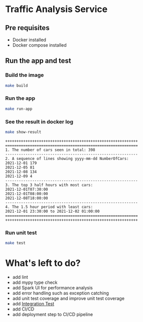 # Traffic Analysis Service

## Pre requisites
* Docker installed
* Docker compose  installed

## Run the app and test

### Build the image

```sh
make build
```

### Run the app

```sh
make run-app
```

### See the result in docker log

```sh
make show-result
```

```
+++++++++++++++++++++++++++++++++++++++++++++++++++++++++++
===========================================================
1. The number of cars seen in total: 398
-----------------------------------------------------------
2. A sequence of lines showing yyyy-mm-dd NumberOfCars:
2021-12-01 179
2021-12-05 81
2021-12-08 134
2021-12-09 4
-----------------------------------------------------------
3. The top 3 half hours with most cars:
2021-12-01T07:30:00
2021-12-01T08:00:00
2021-12-08T18:00:00
-----------------------------------------------------------
4. The 1.5 hour period with least cars:
2021-12-01 23:30:00 to 2021-12-02 01:00:00
===========================================================
+++++++++++++++++++++++++++++++++++++++++++++++++++++++++++
```

### Run unit test

```sh
make test
```

# What's left to do?

* add lint
* add mypy type check
* add Spark UI for performance analysis
* add error handling such as exception catching
* add unit test coverage and improve unit test coverage
* add [Integration Test](https://getindata.com/blog/integration-tests-spark-applications-big-data/)
* add CI/CD
* add deployment step to CI/CD pipeline